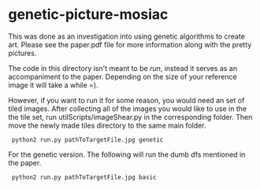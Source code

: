 # genetic-picture-mosiac

This was done as an investigation into using genetic algorithms to create art. Please see the paper.pdf file for more information along with the pretty pictures.

The code in this directory isn't meant to be *run*, instead it serves as an accompaniment to the paper.
Depending on the size of your reference image it will take a while =).

However, if you want to run it for some reason, you would need an set of tiled images. After collecting all of the images you would like to use in the the tile set, run utilScripts/imageShear.py in the corresponding folder. Then move the newly made tiles directory to the same main folder.

```
 python2 run.py pathToTargetFile.jpg genetic
```
For the genetic version. The following will run the dumb dfs mentioned in the paper. 
```
 python2 run.py pathToTargetFile.jpg basic
```
